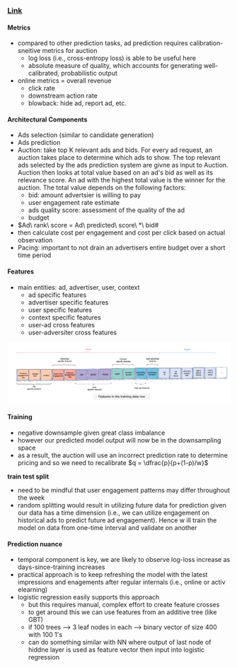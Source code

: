### [Link](https://www.educative.io/courses/grokking-the-machine-learning-interview/N0P4R1v8mXL)

#### Metrics
* compared to other prediction tasks, ad prediction requires calibration-sneitive metrics for auction
  * log loss (i.e., cross-entropy loss) is able to be useful here
  * absolute measure of quality, which accounts for generating well-calibrated, probabilistic output
* online metrics = overall revenue
  * click rate
  * downstream action rate
  * blowback: hide ad, report ad, etc.

#### Architectural Components
* Ads selection (similar to candidate generation)
* Ads prediction
* Auction: take top K relevant ads and bids. For every ad request, an auction takes place to determine which ads to show. The top relevant ads selected by the ads prediction system are givne as input to Auction. Auction then looks at total value based on an ad's bid as well as its relevance score. An ad with the highest total value is the winner for the auction. The total value depends on the following factors:
  * bid: amount advertsier is willing to pay
  * user engagement rate estimate
  * ads quality score: assessment of the quality of the ad
  * budget
* $Ad\\ rank\\ score = Ad\\ predicted\\ score\\ *\\ bid#
* then calculate cost per engagement and cost per click based on actual observation
* Pacing: important to not drain an advertisers entire budget over a short time period

#### Features
* main entities: ad, advertiser, user, context
  * ad specific features
  * advertiser specific features
  * user specific features
  * context specific features
  * user-ad cross features
  * user-adversiter cross features

<img src="diagrams/ad_features.png" alt="drawing" width="700"/>

#### Training
* negative downsample given great class imbalance
* however our predicted model output will now be in the downsampling space
* as a result, the auction will use an incorrect prediction rate to determine pricing and so we need to recalibrate $q = \dfrac{p}{p+(1-p)/w}$

**train test split**
* need to be mindful that user engagement patterns may differ throughout the week
* random splitting would result in utilizing future data for prediction given our data has a time dimension (i.e., we can utilize engagement on historical ads to predict future ad engagement). Hence w ill train the model on data from one-time interval and validate on another

#### Prediction nuance
* temporal component is key, we are likely to observe log-loss increase as days-since-training increases
* practical approach is to keep refreshing the model with the latest impressions and enagements after regular internals (i.e., online or activ elearning)
* logistic regression easily supports this approach
  * but this requires manual,  complex effort to create feature crosses
  * to get around this we can use features from an additive tree (like GBT)
  * if 100 trees --> 3 leaf nodes in each --> binary vector of size 400 with 100 1's
  * can do something similar with NN where output of last node of hiddne layer is used as feature vector then input into logistic regression
